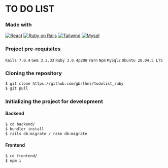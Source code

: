 # TO DO LIST

### Made with

[![React][React.js]][React-url] [![Ruby on Rails][Rails.org]][Rails-url] [![Tailwind][Tailwind.com]][Tailwind-url] [![Mysql][Mysql.com]][Mysql-url]

### Project pre-requisites
`Rails 7.0.4`
`Gem 3.2.33`
`Ruby 3.0.4p208`
`Yarn`
`Npm`
`MySql2`
`Ubuntu 20.04.5 LTS`

### Cloning the repository
```sh 
$ git clone https://github.com/gbrlhnz/todolist_ruby
$ git pull
```
### Initializing the project for development
#### Backend
```sh 
$ cd backend/
$ bundler install
$ rails db:migrate / rake db:migrate
```
#### Frontend
```sh 
$ cd frontend/
$ npm i
```

[React.js]: https://img.shields.io/badge/React-20232A?style=for-the-badge&logo=react&logoColor=61DAFB
[React-url]: https://reactjs.org/
[Rails.org]: 	https://img.shields.io/badge/Ruby_on_Rails-CC0000?style=for-the-badge&logo=ruby-on-rails&logoColor=white
[Rails-url]: https://rubyonrails.org/
[Tailwind.com]: https://img.shields.io/badge/Tailwind_CSS-38B2AC?style=for-the-badge&logo=tailwind-css&logoColor=white
[Tailwind-url]: https://tailwindcss.com/
[Mysql.com]: https://img.shields.io/badge/MySQL-00000F?style=for-the-badge&logo=mysql&logoColor=white
[Mysql-url]: https://www.mysql.com/
